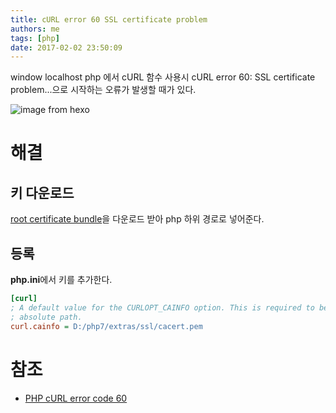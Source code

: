 ```yaml
---
title: cURL error 60 SSL certificate problem
authors: me
tags: [php]
date: 2017-02-02 23:50:09
---
```


window localhost php 에서 cURL 함수 사용시
cURL error 60: SSL certificate problem...으로 시작하는 오류가 발생할 때가 있다.

![image from hexo](https://i.imgur.com/u6XZCfz.png)

# 해결

## 키 다운로드

[root certificate bundle](https://curl.haxx.se/ca/cacert.pem)을 다운로드 받아 php 하위 경로로 넣어준다.

## 등록

**php.ini**에서 키를 추가한다.

```ini php.ini
[curl]
; A default value for the CURLOPT_CAINFO option. This is required to be an
; absolute path.
curl.cainfo = D:/php7/extras/ssl/cacert.pem
```

# 참조

- [PHP cURL error code 60](http://stackoverflow.com/questions/21114371/php-curl-error-code-60)
